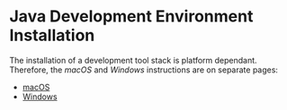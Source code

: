 # Java Development Environment Installation

The installation of a development tool stack is platform dependant. Therefore, the _macOS_ and _Windows_ instructions are on separate pages:

- [macOS](readme/mac-os.md)
- [Windows](readme/windows.md)

